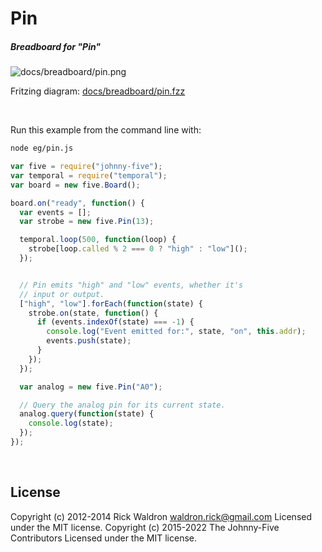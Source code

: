 <!--remove-start-->

# Pin

<!--remove-end-->






##### Breadboard for "Pin"



![docs/breadboard/pin.png](breadboard/pin.png)<br>

Fritzing diagram: [docs/breadboard/pin.fzz](breadboard/pin.fzz)

&nbsp;




Run this example from the command line with:
```bash
node eg/pin.js
```


```javascript
var five = require("johnny-five");
var temporal = require("temporal");
var board = new five.Board();

board.on("ready", function() {
  var events = [];
  var strobe = new five.Pin(13);

  temporal.loop(500, function(loop) {
    strobe[loop.called % 2 === 0 ? "high" : "low"]();
  });


  // Pin emits "high" and "low" events, whether it's
  // input or output.
  ["high", "low"].forEach(function(state) {
    strobe.on(state, function() {
      if (events.indexOf(state) === -1) {
        console.log("Event emitted for:", state, "on", this.addr);
        events.push(state);
      }
    });
  });

  var analog = new five.Pin("A0");

  // Query the analog pin for its current state.
  analog.query(function(state) {
    console.log(state);
  });
});

```








&nbsp;

<!--remove-start-->

## License
Copyright (c) 2012-2014 Rick Waldron <waldron.rick@gmail.com>
Licensed under the MIT license.
Copyright (c) 2015-2022 The Johnny-Five Contributors
Licensed under the MIT license.

<!--remove-end-->
